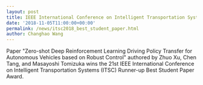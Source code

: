```yaml
---
layout: post
title: IEEE International Conference on Intelligent Transportation Systems (ITSC) 2018 Runner-up Best Student Paper Award
date: '2018-11-05T11:00:00+00:00'
permalink: /news/itsc2018_best_student_paper.html
author: Changhao Wang
---
```


Paper "Zero-shot Deep Reinforcement Learning Driving Policy Transfer for Autonomous Vehicles based on Robust Control" authored by Zhuo Xu, Chen Tang, and Masayoshi Tomizuka wins the 21st IEEE International Conference on Intelligent Transportation Systems (ITSC) Runner-up Best Student Paper Award.